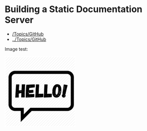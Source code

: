 Building a Static Documentation Server
==================================================

- [/Topics/GitHub](/Topics/GitHub)
- [../Topics/GitHub](../Topics/GitHub)

Image test:

![](/images/image.png)